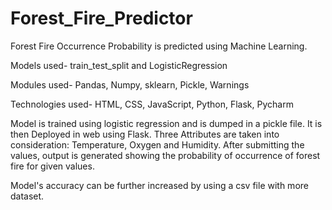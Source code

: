 # Forest_Fire_Predictor
Forest Fire Occurrence Probability is predicted using Machine Learning.

Models used- train_test_split and LogisticRegression

Modules used- Pandas, Numpy, sklearn, Pickle, Warnings

Technologies used- HTML, CSS, JavaScript, Python, Flask, Pycharm

Model is trained using logistic regression and is dumped in a pickle file. It is then Deployed in web using Flask. Three Attributes are taken into consideration: Temperature, Oxygen and Humidity. After submitting the values, output is generated showing the probability of occurrence of forest fire for given values.

Model's accuracy can be further increased by using a csv file with more dataset.
